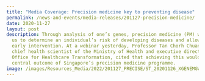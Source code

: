 ```yaml
---
title: "Media Coverage: Precision medicine key to preventing disease"
permalink: /news-and-events/media-releases/201127-precision-medicine/
date: 2020-11-27
layout: post
description: Through analysis of one’s genes, precision medicine (PM) will allow
  us to determine an individual’s risk of developing diseases and allow for
  early intervention. At a webinar yesterday, Professor Tan Chorh Chuan, the
  chief health scientist of the Ministry of Health and executive director of its
  Office for Healthcare Transformation, cited that achieving this would be a
  central outcome of Singapore’s precision medicine programme.
image: /images/Resources_Media/2022/201127_PRECISE/ST_20201126_XGENEMGWE_6147093.jpg
---
```

